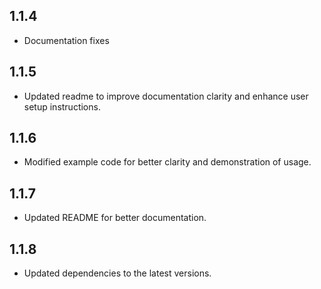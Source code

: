 ## 1.1.4

- Documentation fixes

## 1.1.5

- Updated readme to improve documentation clarity and enhance user setup instructions.

## 1.1.6

- Modified example code for better clarity and demonstration of usage.

## 1.1.7

- Updated README for better documentation.

## 1.1.8

- Updated dependencies to the latest versions.